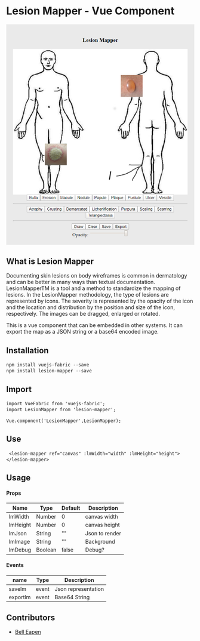 # Lesion Mapper - Vue Component

![LesionMapper](https://github.com/dermatologist/lesion-mapper/raw/develop/notes/lesion-mapper.png)

## What is Lesion Mapper

Documenting skin lesions on body wireframes is common in dermatology and can be better in many ways than textual documentation.  LesionMapperTM is a tool and a method to standardize the mapping of lesions. In the LesionMapper methodology, the type of lesions are represented by icons. The severity is represented by the opacity of the icon and the location and distribution by the position and size of the icon, respectively. The images can be dragged, enlarged or rotated. 

This is a vue component that can be embedded in other systems. It can export the map as a JSON string or a base64 encoded image.

## Installation

```
npm install vuejs-fabric --save
npm install lesion-mapper --save

```

## Import

```
import VueFabric from 'vuejs-fabric';
import LesionMapper from 'lesion-mapper';
```

```
Vue.component('LesionMapper',LesionMapper);
```

## Use

```
 <lesion-mapper ref="canvas" :lmWidth="width" :lmHeight="height"></lesion-mapper>
```

## Usage

#### Props

| Name   | Type   | Default | Description   |
| ------ | ------ | ------- | ------------- |
| lmWidth  | Number | 0       | canvas width  |
| lmHeight | Number | 0       | canvas height |
| lmJson   | String | ""      | Json to render|
| lmImage  | String | ""      | Background    |
| lmDebug  | Boolean| false   | Debug?        |

#### Events

| name                     | Type  | Description                                    |
| ------------------------ | ----- | ------------------- |
| savelm                   | event | Json representation |
| exportlm                 | event | Base64 String       |

## Contributors

* [Bell Eapen](https://nuchange.ca)
